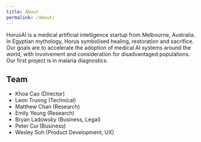 ```yaml
---
title: About
permalink: /about/
---
```


HorusAI is a medical artificial intelligence startup from
Melbourne, Australia. In Egyptian mythology, Horus symbolised healing,
restoration and sacrifice. Our goals are to accelerate the adoption of medical AI systems around the world, with involvement and consideration for disadvantaged populations. Our first project is in malaria diagnostics. 

## Team

* Khoa Cao (Director)
* Leon Truong (Technical)
* Matthew Chan (Research)
* Emily Yeung (Research)
* Bryan Ladowsky (Business, Legal)
* Peter Cui (Business)
* Wesley Soh (Product Development, UX)
